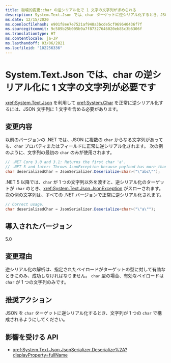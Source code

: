 ```yaml
---
title: 破壊的変更:char の逆シリアル化で 1 文字の文字列が求められる
description: System.Text.Json では、char ターゲットに逆シリアル化するとき、JSON に 1 文字の文字が必要になるという、.NET 5 の破壊的変更について説明します。
ms.date: 12/15/2020
ms.openlocfilehash: e901f8ee7e7521af948a3bcde5cf969640436f7f
ms.sourcegitcommit: 9c589b25b005b9a7f87327646020eb85c3b6306f
ms.translationtype: HT
ms.contentlocale: ja-JP
ms.lasthandoff: 03/06/2021
ms.locfileid: "102256336"
---
```

# <a name="systemtextjson-requires-single-char-string-to-deserialize-a-char"></a>System.Text.Json では、char の逆シリアル化に 1 文字の文字列が必要です

<xref:System.Text.Json> を利用して <xref:System.Char> を正常に逆シリアル化するには、JSON 文字列に 1 文字を含める必要があります。

## <a name="change-description"></a>変更内容

以前のバージョンの .NET では、JSON に複数の `char` からなる文字列があっても、`char` プロパティまたはフィールドに正常に逆シリアル化されます。 次の例のように、文字列の最初の `char` のみが使用されます。

```csharp
// .NET Core 3.0 and 3.1: Returns the first char 'a'.
// .NET 5 and later: Throws JsonException because payload has more than one char.
char deserializedChar = JsonSerializer.Deserialize<char>("\"abc\"");
```

.NET 5 以降では、`char` が 1 つの文字列以外を渡すと、逆シリアル化のターゲットが `char` のとき、<xref:System.Text.Json.JsonException> がスローされます。 次の例の文字列は、すべての .NET バージョンで正常に逆シリアル化されます。

```csharp
// Correct usage.
char deserializedChar = JsonSerializer.Deserialize<char>("\"a\"");
```

## <a name="version-introduced"></a>導入されたバージョン

5.0

## <a name="reason-for-change"></a>変更理由

逆シリアル化の解析は、指定されたペイロードがターゲットの型に対して有効なときにのみ、成功しなければなりません。 `char` 型の場合、有効なペイロードは `char` が 1 つの文字列のみです。

## <a name="recommended-action"></a>推奨アクション

JSON を `char` ターゲットに逆シリアル化するとき、文字列が 1 つの `char` で構成されるようにしてください。

## <a name="affected-apis"></a>影響を受ける API

- <xref:System.Text.Json.JsonSerializer.Deserialize%2A?displayProperty=fullName>

<!--

### Affected APIs

- `Overload:System.Text.Json.JsonSerializer.Deserialize`

### Category

Serialization

-->
